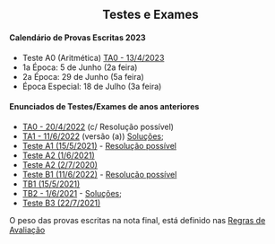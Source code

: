 
<h2 align="center"> Testes e Exames </h2>  

#### Calendário de Provas Escritas 2023
- Teste A0 (Aritmética) [TA0 - 13/4/2023](http://cfloren.wdfiles.com/local--files/discreta/TA0-23.pdf)
- 1a Época: 5 de Junho (2a feira)
- 2a Época: 29 de Junho (5a feira)
- Época Especial: 18 de Julho (3a feira)

#### Enunciados de Testes/Exames de anos anteriores

- [TA0 - 20/4/2022](http://cfloren.wdfiles.com/local--files/discreta/TA0-c-sol.pdf) (c/ Resolução possível)
- [TA1 - 11/6/2022](http://cfloren.wdfiles.com/local--files/discreta/TA1a-22.pdf) (versão (a)) [Soluções](http://cfloren.wdfiles.com/local--files/discreta/TA1-22sol.pdf); &nbsp; &nbsp; 
- [Teste A1 (15/5/2021)](http://cfloren.wdfiles.com/local--files/discreta/TA1-21.pdf) - [Resolução possível](http://cfloren.wdfiles.com/local--files/discreta/TA1-21-Res.pdf)
- [Teste A2 (1/6/2021)](http://cfloren.wdfiles.com/local--files/discreta/TA2-21.pdf) 
- [Teste A2 (2/7/2020)](http://cfloren.wdfiles.com/local--files/discreta/TA2-20.pdf) 
- [Teste B1 (11/6/2022)](http://cfloren.wdfiles.com/local--files/discreta/TB1a-22.pdf) - [Resolução possível](http://cfloren.wdfiles.com/local--files/discreta/TB1-22-Res.pdf)
- [TB1 (15/5/2021)](http://cfloren.wdfiles.com/local--files/discreta/TB1.pdf) 
- [TB2 - 1/6/2021](http://cfloren.wdfiles.com/local--files/discreta/TB2.pdf) - [Soluções](http://cfloren.wdfiles.com/local--files/discreta/TB2-21sol.pdf); &nbsp; &nbsp; 
- [Teste B3 (22/7/2021)](http://cfloren.wdfiles.com/local--files/discreta/TB3.pdf) 

O peso das provas escritas na nota final, está definido nas [Regras de Avaliação](avaliacao.md)
